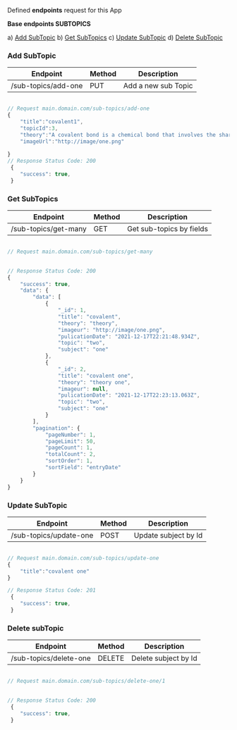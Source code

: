 Defined **endpoints** request for this App

 
**Base endpoints SUBTOPICS**

 
  a) [Add SubTopic](#Add-SubTopic)
  b) [Get SubTopics](#Get-SubTopics)
  c) [Update SubTopic](#Update-SubTopic)
  d) [Delete SubTopic](#Delete-SubTopic)


 
### Add SubTopic

| Endpoint                | Method | Description             |
| ----------------------- | ------ | ----------------------- |
| /sub-topics/add-one | PUT   | Add a new sub Topic |

```javascript

// Request main.domain.com/sub-topics/add-one
{
    "title":"covalent1",
    "topicId":3,
    "theory":"A covalent bond is a chemical bond that involves the sharing of electron pairs between atoms.",
    "imageUrl":"http://image/one.png"
     
}
// Response Status Code: 200
 {
    "success": true,
 }

```

### Get SubTopics

| Endpoint                | Method | Description             |
| ----------------------- | ------ | ----------------------- |
| /sub-topics/get-many | GET   | Get sub-topics by fields |

```javascript

// Request main.domain.com/sub-topics/get-many
 

// Response Status Code: 200
{
    "success": true,
    "data": {
        "data": [
            {
                "_id": 1,
                "title": "covalent",
                "theory": "theory",
                "imageur": "http://image/one.png",
                "pulicationDate": "2021-12-17T22:21:48.934Z",
                "topic": "two",
                "subject": "one"
            },
            {
                "_id": 2,
                "title": "covalent one",
                "theory": "theory one",
                "imageur": null,
                "pulicationDate": "2021-12-17T22:23:13.063Z",
                "topic": "two",
                "subject": "one"
            }
        ],
        "pagination": {
            "pageNumber": 1,
            "pageLimit": 50,
            "pageCount": 1,
            "totalCount": 2,
            "sortOrder": 1,
            "sortField": "entryDate"
        }
    }
}

```


### Update SubTopic

| Endpoint                | Method | Description             |
| ----------------------- | ------ | ----------------------- |
| /sub-topics/update-one | POST   | Update subject by Id |

```javascript

// Request main.domain.com/sub-topics/update-one
{
    "title":"covalent one"  
}

// Response Status Code: 201
 {
    "success": true,
 }

```


### Delete subTopic

| Endpoint                | Method | Description             |
| ----------------------- | ------ | ----------------------- |
| /sub-topics/delete-one | DELETE   | Delete subject by Id |

```javascript

// Request main.domain.com/sub-topics/delete-one/1
 

// Response Status Code: 200
 {
    "success": true,
 }

```